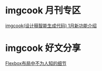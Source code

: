 # imgcook 月刊专区
[imgcook(设计稿智能生成代码) 1月新功能介绍](https://github.com/imgcook/blog/issues/1)

# imgcook 好文分享
[Flexbox布局中不为人知的细节](https://juejin.cn/post/6940498706143641613/)

